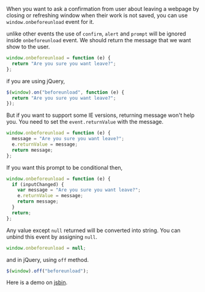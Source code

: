 <!--


---
 "JavaScript : window.onbeforeunload"
excerpt: "Adding a simple prompt when user try to close or refresh the window using window.onbeforeunload"
date: 2015-08-06 00:00:00 IST
updated: 2015-08-06 00:00:00 IST
categories: javascript
tags: javascript
---

-->
<!DOCTYPE html>
<html>

<head>
  <title>basic-git-workflow</title>
  <meta charset="utf-8">
  <meta name="viewport" content="width=device-width, initial-scale=1.0">


  <link rel="stylesheet" href="./css/bootstrap.css">
  <link rel="stylesheet" href="./css/bootstrap.grid.css">
  <link rel="stylesheet" href="./css/bootstrap.min.css">
  <link rel="stylesheet" href="./css/bootstrap-reboot.min.css">
  <link rel="stylesheet" href="./css/bootstrap.css.map">
  <link rel="stylesheet" href="./css/blog-home.css">
  <link rel="stylesheet" href="./css/prism.css">
  <script async defer src="./css/prism.js"></script>
</head>

<body>

When you want to ask a confirmation from user about leaving a webpage by closing or refreshing window when their work is not saved, you can use `window.onbeforeunload` event for it.

unlike other events the use of `confirm`, `alert` and `prompt` will be ignored inside `onbeforeunload` event. We should return the message that we want show to the user.

```js
window.onbeforeunload = function (e) {
  return "Are you sure you want leave?";
};
```

if you are using jQuery,

```js
$(window).on("beforeunload", function (e) {
  return "Are you sure you want leave?";
});
```

But if you want to support some IE versions, returning message won't help you. You need to set the `event.returnValue` with the message.

```js
window.onbeforeunload = function (e) {
  message = "Are you sure you want leave?";
  e.returnValue = message;
  return message;
};
```

If you want this prompt to be conditional then,

```js
window.onbeforeunload = function (e) {
  if (inputChanged) {
    var message = "Are you sure you want leave?";
    e.returnValue = message;
    return message;
  }
  return;
};
```

Any value except `null` returned will be converted into string. You can unbind this event by assigning `null`.

```js
window.onbeforeunload = null;
```

and in jQuery, using `off` method.

```js
$(window).off("beforeunload");
```

Here is a demo on [jsbin](http://jsbin.com/bidehe/edit?html,js,output).
